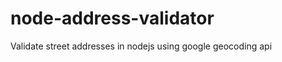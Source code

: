 node-address-validator
======================

Validate street addresses in nodejs using google geocoding api
